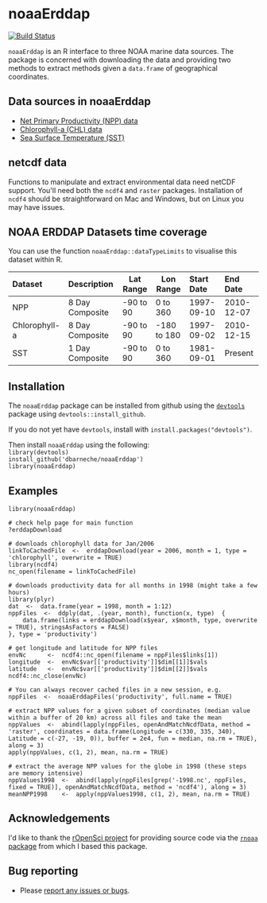 noaaErddap
==========



[![Build Status](https://api.travis-ci.org/dbarneche/noaaErddap.png?branch=master)](https://travis-ci.org/dbarneche/noaaErddap)

`noaaErddap` is an R interface to three NOAA marine data sources. The package is concerned with downloading the data and providing two methods to extract methods given a `data.frame` of geographical coordinates.

## Data sources in noaaErddap

* [Net Primary Productivity (NPP) data](http://coastwatch.pfeg.noaa.gov/erddap/griddap/erdPPbfp18day.html)
* [Chlorophyll-a (CHL) data](http://coastwatch.pfeg.noaa.gov/erddap/griddap/erdSW1chla8day.html)
* [Sea Surface Temperature (SST)](http://www.esrl.noaa.gov/psd/data/gridded/data.noaa.oisst.v2.highres.html)

## netcdf data

Functions to manipulate and extract environmental data need netCDF support. You'll need both the `ncdf4` and `raster` packages. Installation of `ncdf4` should be straightforward on Mac and Windows, but on Linux you may have issues.

## NOAA ERDDAP Datasets time coverage

You can use the function `noaaErddap::dataTypeLimits` to visualise this dataset within R.


|Dataset       |Description     |Lat Range |Lon Range   |Start Date |End Date   |
|:-------------|:---------------|----------|------------|:----------|:----------|
|NPP           |8 Day Composite |-90 to 90 |0 to 360    |1997-09-10 |2010-12-07 |
|Chlorophyll-a |8 Day Composite |-90 to 90 |-180 to 180 |1997-09-02 |2010-12-15 |
|SST           |1 Day Composite |-90 to 90 |0 to 360    |1981-09-01 |Present    |

## Installation

The `noaaErddap` package can be installed from github using the [`devtools`](https://cran.r-project.org/web/packages/devtools/index.html) package using `devtools::install_github`.

If you do not yet have `devtools`, install with `install.packages("devtools")`.

Then install `noaaErddap` using the following:  
`library(devtools)`  
`install_github('dbarneche/noaaErddap')`  
`library(noaaErddap)`

## Examples

```
library(noaaErddap)

# check help page for main function
?erddapDownload

# downloads chlorophyll data for Jan/2006
linkToCachedFile  <-  erddapDownload(year = 2006, month = 1, type = 'chlorophyll', overwrite = TRUE)
library(ncdf4)
nc_open(filename = linkToCachedFile)

# downloads productivity data for all months in 1998 (might take a few hours)
library(plyr)
dat  <-  data.frame(year = 1998, month = 1:12)
nppFiles  <-  ddply(dat, .(year, month), function(x, type)  {
	data.frame(links = erddapDownload(x$year, x$month, type, overwrite = TRUE), stringsAsFactors = FALSE)
}, type = 'productivity')

# get longitude and latitude for NPP files
envNc      <-  ncdf4::nc_open(filename = nppFiles$links[1])
longitude  <-  envNc$var[['productivity']]$dim[[1]]$vals
latitude   <-  envNc$var[['productivity']]$dim[[2]]$vals
ncdf4::nc_close(envNc)

# You can always recover cached files in a new session, e.g.
nppFiles  <-  noaaErddapFiles('productivity', full.name = TRUE)

# extract NPP values for a given subset of coordinates (median value within a buffer of 20 km) across all files and take the mean
nppValues  <-  abind(lapply(nppFiles, openAndMatchNcdfData, method = 'raster', coordinates = data.frame(Longitude = c(330, 335, 340), Latitude = c(-27, -19, 0)), buffer = 2e4, fun = median, na.rm = TRUE), along = 3)
apply(nppValues, c(1, 2), mean, na.rm = TRUE)

# extract the average NPP values for the globe in 1998 (these steps are memory intensive)
nppValues1998  <-  abind(lapply(nppFiles[grep('-1998.nc', nppFiles, fixed = TRUE)], openAndMatchNcdfData, method = 'ncdf4'), along = 3)
meanNPP1998    <-  apply(nppValues1998, c(1, 2), mean, na.rm = TRUE)
```

## Acknowledgements

I'd like to thank the [rOpenSci project](https://ropensci.org/) for providing source code via the [`rnoaa` package](https://github.com/ropensci/rnoaa) from which I based this package.

## Bug reporting

* Please [report any issues or bugs](https://github.com/dbarneche/noaaErddap/issues).
